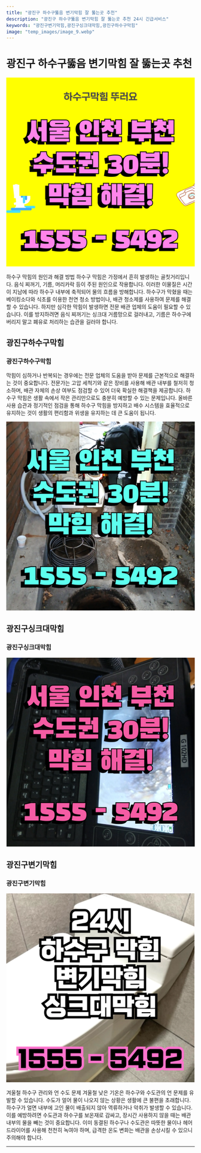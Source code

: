 ```yaml
---
title: "광진구 하수구뚫음 변기막힘 잘 뚫는곳 추천"
description: "광진구 하수구뚫음 변기막힘 잘 뚫는곳 추천 24시 긴급서비스"
keywords: "광진구변기막힘,광진구싱크대막힘,광진구하수구막힘"
image: "temp_images/image_9.webp"
---
```


# 광진구 하수구뚫음 변기막힘 잘 뚫는곳 추천

![광진구하수구막힘](temp_images/image_1.webp) 

하수구 막힘의 원인과 해결 방법 하수구 막힘은 가정에서 흔히 발생하는 골칫거리입니다. 음식 찌꺼기, 기름, 머리카락 등이 주된 원인으로 작용합니다. 이러한 이물질은 시간이 지남에 따라 하수구 내부에 축적되어 물의 흐름을 방해합니다. 하수구가 막혔을 때는 베이킹소다와 식초를 이용한 천연 청소 방법이나, 배관 청소제를 사용하여 문제를 해결할 수 있습니다. 하지만 심각한 막힘이 발생하면 전문 배관 업체의 도움이 필요할 수 있습니다. 이를 방지하려면 음식 찌꺼기는 싱크대 거름망으로 걸러내고, 기름은 하수구에 버리지 말고 폐유로 처리하는 습관을 길러야 합니다.


## 광진구하수구막힘

### 광진구하수구막힘

막힘이 심하거나 반복되는 경우에는 전문 업체의 도움을 받아 문제를 근본적으로 해결하는 것이 중요합니다. 전문가는 고압 세척기와 같은 장비를 사용해 배관 내부를 철저히 청소하며, 배관 자체의 손상 여부도 점검할 수 있어 더욱 확실한 해결책을 제공합니다. 하수구 막힘은 생활 속에서 작은 관리만으로도 충분히 예방할 수 있는 문제입니다. 올바른 사용 습관과 정기적인 점검을 통해 하수구 막힘을 방지하고 배수 시스템을 효율적으로 유지하는 것이 생활의 편리함과 위생을 유지하는 데 큰 도움이 됩니다.

![광진구하수구막힘](temp_images/image_5.webp) 



## 광진구싱크대막힘

### 광진구싱크대막힘

![광진구싱크대막힘](temp_images/image_6.webp) 



## 광진구변기막힘

### 광진구변기막힘

![광진구변기막힘](temp_images/image_3.webp) 

  겨울철 하수구 관리와 언 수도 문제 겨울철 낮은 기온은 하수구와 수도관의 언 문제를 유발할 수 있습니다. 수도가 얼어 물이 나오지 않는 상황은 생활에 큰 불편을 초래합니다. 하수구가 얼면 내부에 고인 물이 배출되지 않아 역류하거나 악취가 발생할 수 있습니다. 이를 예방하려면 수도관과 하수구를 보온재로 감싸고, 장시간 사용하지 않을 때는 배관 내부의 물을 빼는 것이 중요합니다. 이미 동결된 하수구나 수도관은 따뜻한 물이나 헤어드라이어를 사용해 천천히 녹여야 하며, 급격한 온도 변화는 배관을 손상시킬 수 있으니 주의해야 합니다.

---

